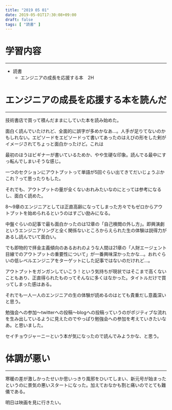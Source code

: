 ```yaml
---
title: "2019 05 01"
date: 2019-05-01T17:30:08+09:00
draft: false
tags: [ "読書" ]
---
```


# 学習内容
---
- 読書
  - エンジニアの成長を応援する本　2H

# エンジニアの成長を応援する本を読んだ
---
技術書店で買って積んだままにしていた本を読み始めた。

面白く読んでいたけれど、全面的に誤字が多めかなあ…。人手が足りてないのかもしれない。エピソードをエビソードって書いてあったのはえびの形をした剣がイメージされてちょっと面白かったけど。これは

最初のほうはビギナーが書いているためか、やや生硬な印象。読んでる最中にすっ転んでしまいそうな感じ。

一つのセクションにアウトプットって単語が5回ぐらい出てきてだいじょうぶかこれ？って思ったりもした。

それでも、アウトプットの量が全くないおれみたいなのにとっては参考になるし、面白く読めた。

8～9章のエンジニアとしては正直高齢になってしまった方々でもゼロからアウトプットを始められるというのはすごい励みになる。

中盤ぐらいの記事で最も面白かったのは12章の「自己検閲の外し方」。即興演劇というエンジニアリングと全く関係ないところからえられた生の体験は説得力があるし読んでいて面白い。

でも即物的で拝金主義傾向のあるおれのような人間は21章の「人財エージェント目線でのアウトプットの重要性について」が一番興味深かったかな…。おれぐらいの低レベルエンジニアをターゲットにした記事ではないのだけれど…。

アウトプットをガンガンしていこう！という気持ちが現状ではそこまで高くないこともあり、正直得られたものってそんなに多くはなかった。タイトルだけで買ってしまった感はある。

それでも一人一人のエンジニアの生の体験が読めるのはとても貴重だし意義深いと思う。

勉強会への参加～twitterへの投稿～blogへの投稿っていうのがポジティブな流れを生み出しているように見えたのでやっぱり勉強会への参加を考えていきたいなあ。と思いました。

セイチョウジャーニーという本が気になったので読んでみようかな、と思う。

# 体調が悪い
---
寒暖の差が激しかったせいか思いっきり風邪をひいてしまい、新元号が始まったというのに景気の悪いスタートになった。加えておなかも割と痛いのでとても難儀である。

明日は映画を見に行きたい。
